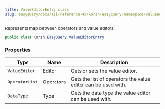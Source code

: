 ```yaml
---
title: ValueEditorEntry class
slug: easyquery/docs/api-reference-4x/korzh-easyquery-namespace/valueeditorentry-class
---
```



Represents map between operators and value editors.
```csharp
public class Korzh.EasyQuery.ValueEditorEntry

```

### Properties

| Type | Name | Description | 
| --- | --- | --- | 
| `ValueEditor` | Editor | Gets or sets the value editor. | 
| `OperatorList` | Operators | Gets the list of operators the value editor can be used with. | 
| `DataType` | Type | Gets the data type the value editor can be used with. |
